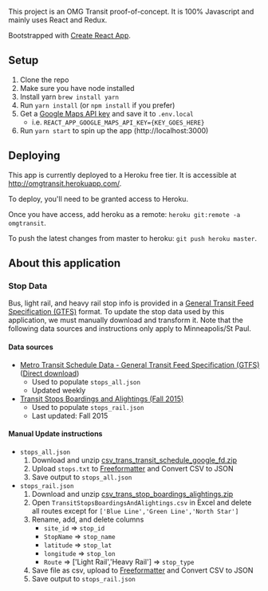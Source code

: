 This project is an OMG Transit proof-of-concept. It is 100% Javascript and mainly uses React and Redux.

Bootstrapped with [Create React App](https://github.com/facebookincubator/create-react-app).

## Setup

  1. Clone the repo
  2. Make sure you have node installed
  3. Install yarn `brew install yarn`
  3. Run `yarn install` (or `npm install` if you prefer)
  4. Get a [Google Maps API key](https://developers.google.com/maps/documentation/javascript/get-api-key) and save it to `.env.local`
      * i.e. `REACT_APP_GOOGLE_MAPS_API_KEY={KEY_GOES_HERE}`
  5. Run `yarn start` to spin up the app (http://localhost:3000)

## Deploying

This app is currently deployed to a Heroku free tier. It is accessible at http://omgtransit.herokuapp.com/.

To deploy, you'll need to be granted access to Heroku.

Once you have access, add heroku as a remote: `heroku git:remote -a omgtransit`.

To push the latest changes from master to heroku: `git push heroku master`.

## About this application

### Stop Data
Bus, light rail, and heavy rail stop info is provided in a [General Transit Feed Specification (GTFS)](https://developers.google.com/transit/gtfs/) format. To update the stop data used by this application, we must manually download and transform it. Note that the following data sources and instructions only apply to Minneapolis/St Paul.

#### Data sources
* [Metro Transit Schedule Data - General Transit Feed Specification (GTFS)](https://gisdata.mn.gov/dataset/us-mn-state-metc-trans-transit-schedule-google-fd) ([Direct download](ftp://ftp.gisdata.mn.gov/pub/gdrs/data/pub/us_mn_state_metc/trans_transit_schedule_google_fd/csv_trans_transit_schedule_google_fd.zip))
  * Used to populate `stops_all.json`
  * Updated weekly
* [Transit Stops Boardings and Alightings (Fall 2015)](https://gisdata.mn.gov/dataset/us-mn-state-metc-trans-stop-boardings-alightings)
  * Used to populate `stops_rail.json`
  * Last updated: Fall 2015

#### Manual Update instructions
* `stops_all.json`
    1. Download and unzip [csv_trans_transit_schedule_google_fd.zip](ftp://ftp.gisdata.mn.gov/pub/gdrs/data/pub/us_mn_state_metc/trans_transit_schedule_google_fd/csv_trans_transit_schedule_google_fd.zip)
    2. Upload `stops.txt` to [Freeformatter](https://www.freeformatter.com/csv-to-json-converter.html) and Convert CSV to JSON
    3. Save output to `stops_all.json`
* `stops_rail.json`
    1. Download and unzip [csv_trans_stop_boardings_alightings.zip](ftp://ftp.gisdata.mn.gov/pub/gdrs/data/pub/us_mn_state_metc/trans_stop_boardings_alightings/csv_trans_stop_boardings_alightings.zip)
    2. Open `TransitStopsBoardingsAndAlightings.csv` in Excel and delete all routes except for `['Blue Line','Green Line','North Star']`
    3. Rename, add, and delete columns
        * `site_id` => `stop_id`
        * `StopName` => `stop_name`
        * `latitude` => `stop_lat`
        * `longitude` => `stop_lon`
        * `Route` => ['Light Rail','Heavy Rail'] => `stop_type`
    4. Save file as csv, upload to [Freeformatter](https://www.freeformatter.com/csv-to-json-converter.html) and Convert CSV to JSON
    5. Save output to `stops_rail.json`
